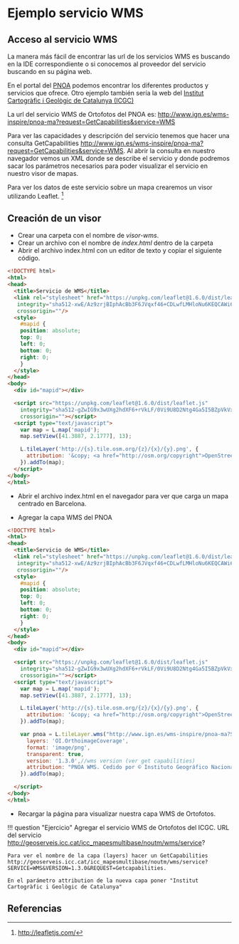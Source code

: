 # Ejemplo servicio WMS

## Acceso al servicio WMS

La manera más fácil de encontrar las url de los servicios WMS es buscando en la IDE correspondiente o si conocemos al proveedor del servicio buscando en su página web.

En el portal del [PNOA](https://pnoa.ign.es/) podemos encontrar los diferentes productos y servicios que ofrece. Otro ejemplo también sería la web del [Institut Cartogràfic i Geològic de Catalunya (ICGC)](https://icgc.cat/Administracio-i-empresa/Serveis/Geoinformacio-en-linia-Geoserveis) 

La url del servicio WMS de Ortofotos del PNOA es: http://www.ign.es/wms-inspire/pnoa-ma?request=GetCapabilities&service=WMS

Para ver las capacidades y descripción del servicio tenemos que hacer una consulta GetCapabilities http://www.ign.es/wms-inspire/pnoa-ma?request=GetCapabilities&service=WMS. Al abrir la consulta en nuestro navegador vemos un XML donde se describe el servicio y donde podremos sacar los parámetros necesarios para poder visualizar el servicio en nuestro visor de mapas.

Para ver los datos de este servicio sobre un mapa crearemos un visor utilizando Leaflet. [^1]

## Creación de un visor

- Crear una carpeta con el nombre de *visor-wms*.
- Crear un archivo con el nombre de *index.html* dentro de la carpeta
- Abrir el archivo index.html con un editor de texto y copiar el siguiente código.

```html
<!DOCTYPE html>
<html>
<head>
  <title>Servicio de WMS</title>
  <link rel="stylesheet" href="https://unpkg.com/leaflet@1.6.0/dist/leaflet.css"
   integrity="sha512-xwE/Az9zrjBIphAcBb3F6JVqxf46+CDLwfLMHloNu6KEQCAWi6HcDUbeOfBIptF7tcCzusKFjFw2yuvEpDL9wQ=="
   crossorigin=""/>
  <style>
    #mapid {
    position: absolute;
    top: 0;
    left: 0;
    bottom: 0;
    right: 0;
    }
  </style>
</head>
<body>
  <div id="mapid"></div>

  <script src="https://unpkg.com/leaflet@1.6.0/dist/leaflet.js"
	integrity="sha512-gZwIG9x3wUXg2hdXF6+rVkLF/0Vi9U8D2Ntg4Ga5I5BZpVkVxlJWbSQtXPSiUTtC0TjtGOmxa1AJPuV0CPthew=="
	crossorigin=""></script>
  <script type="text/javascript">
    var map = L.map('mapid');
    map.setView([41.3887, 2.1777], 13);

    L.tileLayer('http://{s}.tile.osm.org/{z}/{x}/{y}.png', {
      attribution: '&copy; <a href="http://osm.org/copyright">OpenStreetMap</a> contributors'
    }).addTo(map);
  </script>
</body>
</html>
```

- Abrir el archivo index.html en el navegador para ver que carga un mapa centrado en Barcelona.

- Agregar la capa WMS del PNOA

```html hl_lines="32 33 34 35 36 37 38"
<!DOCTYPE html>
<html>
<head>
  <title>Servicio de WMS</title>
  <link rel="stylesheet" href="https://unpkg.com/leaflet@1.6.0/dist/leaflet.css"
   integrity="sha512-xwE/Az9zrjBIphAcBb3F6JVqxf46+CDLwfLMHloNu6KEQCAWi6HcDUbeOfBIptF7tcCzusKFjFw2yuvEpDL9wQ=="
   crossorigin=""/>
  <style>
    #mapid {
    position: absolute;
    top: 0;
    left: 0;
    bottom: 0;
    right: 0;
    }
  </style>
</head>
<body>
  <div id="mapid"></div>

  <script src="https://unpkg.com/leaflet@1.6.0/dist/leaflet.js"
	integrity="sha512-gZwIG9x3wUXg2hdXF6+rVkLF/0Vi9U8D2Ntg4Ga5I5BZpVkVxlJWbSQtXPSiUTtC0TjtGOmxa1AJPuV0CPthew=="
	crossorigin=""></script>
  <script type="text/javascript">
    var map = L.map('mapid');
    map.setView([41.3887, 2.1777], 13);

    L.tileLayer('http://{s}.tile.osm.org/{z}/{x}/{y}.png', {
      attribution: '&copy; <a href="http://osm.org/copyright">OpenStreetMap</a> contributors'
    }).addTo(map);

    var pnoa = L.tileLayer.wms("http://www.ign.es/wms-inspire/pnoa-ma?SERVICE=WMS&", {
      layers: 'OI.OrthoimageCoverage',
      format: 'image/png',
      transparent: true,
      version: '1.3.0',//wms version (ver get capabilities)
      attribution: "PNOA WMS. Cedido por © Instituto Geográfico Nacional de España"
    }).addTo(map);

  </script>
</body>
</html>
```

- Recargar la página para visualizar nuestra capa WMS de Ortofotos.

!!! question "Ejercicio"
	  Agregar el servicio WMS de Ortofotos del ICGC. URL del servicio http://geoserveis.icc.cat/icc_mapesmultibase/noutm/wms/service?
    
    Para ver el nombre de la capa (layers) hacer un GetCapabilities http://geoserveis.icc.cat/icc_mapesmultibase/noutm/wms/service?SERVICE=WMS&VERSION=1.3.0&REQUEST=Getcapabilities.
    
    En el parámetro attribution de la nueva capa poner "Institut Cartogràfic i Geològic de Catalunya"


## Referencias
[^1]: http://leafletjs.com/